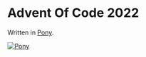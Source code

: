 # Advent Of Code 2022

Written in [Pony](https://www.ponylang.io/).

[![Pony](https://www.ponylang.io/images/logo.png "Pony")](https://www.ponylang.io/)

